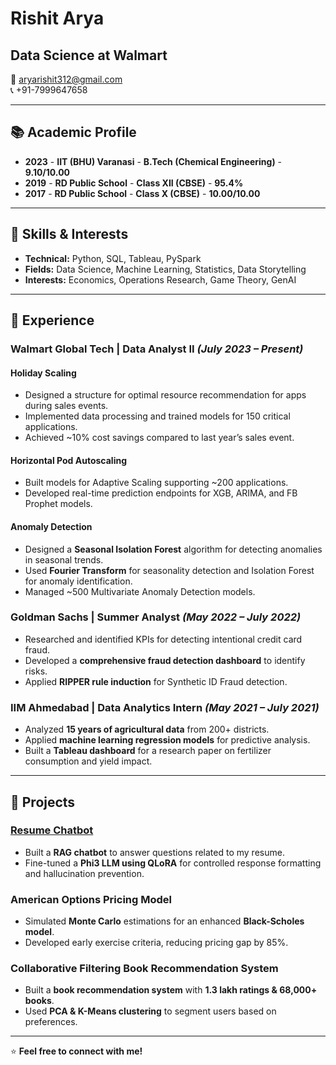 # Rishit Arya

## Data Science at Walmart  

📧 aryarishit312@gmail.com  
📞 +91-7999647658  

---

## 📚 Academic Profile

- **2023** - **IIT (BHU) Varanasi** - **B.Tech (Chemical Engineering)** - **9.10/10.00**  
- **2019** - **RD Public School** - **Class XII (CBSE)** - **95.4%**  
- **2017** - **RD Public School** - **Class X (CBSE)** - **10.00/10.00**  

---

## 🔧 Skills & Interests

- **Technical:** Python, SQL, Tableau, PySpark  
- **Fields:** Data Science, Machine Learning, Statistics, Data Storytelling  
- **Interests:** Economics, Operations Research, Game Theory, GenAI  

---

## 💼 Experience

### Walmart Global Tech | Data Analyst II _(July 2023 – Present)_

#### **Holiday Scaling**
- Designed a structure for optimal resource recommendation for apps during sales events.  
- Implemented data processing and trained models for 150 critical applications.  
- Achieved ~10% cost savings compared to last year’s sales event.  

#### **Horizontal Pod Autoscaling**
- Built models for Adaptive Scaling supporting ~200 applications.  
- Developed real-time prediction endpoints for XGB, ARIMA, and FB Prophet models.  

#### **Anomaly Detection**
- Designed a **Seasonal Isolation Forest** algorithm for detecting anomalies in seasonal trends.  
- Used **Fourier Transform** for seasonality detection and Isolation Forest for anomaly identification.  
- Managed ~500 Multivariate Anomaly Detection models.  

### Goldman Sachs | Summer Analyst _(May 2022 – July 2022)_
- Researched and identified KPIs for detecting intentional credit card fraud.  
- Developed a **comprehensive fraud detection dashboard** to identify risks.  
- Applied **RIPPER rule induction** for Synthetic ID Fraud detection.  

### IIM Ahmedabad | Data Analytics Intern _(May 2021 – July 2021)_
- Analyzed **15 years of agricultural data** from 200+ districts.  
- Applied **machine learning regression models** for predictive analysis.  
- Built a **Tableau dashboard** for a research paper on fertilizer consumption and yield impact.  

---

## 🔬 Projects

### [Resume Chatbot](#)  
- Built a **RAG chatbot** to answer questions related to my resume.  
- Fine-tuned a **Phi3 LLM using QLoRA** for controlled response formatting and hallucination prevention.  

### American Options Pricing Model  
- Simulated **Monte Carlo** estimations for an enhanced **Black-Scholes model**.  
- Developed early exercise criteria, reducing pricing gap by 85%.  

### Collaborative Filtering Book Recommendation System  
- Built a **book recommendation system** with **1.3 lakh ratings & 68,000+ books**.  
- Used **PCA & K-Means clustering** to segment users based on preferences.  

---

⭐ **Feel free to connect with me!**
